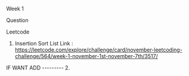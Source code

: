 Week 1

Question

Leetcode

1. Insertion Sort List
Link : https://leetcode.com/explore/challenge/card/november-leetcoding-challenge/564/week-1-november-1st-november-7th/3517/


IF WANT ADD ---------
2. 
